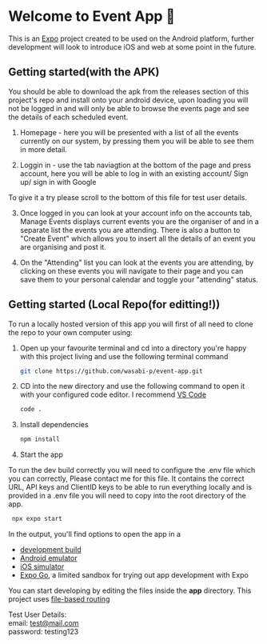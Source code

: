 # Welcome to Event App 👋

This is an [Expo](https://expo.dev) project created to be used on the Android platform, further development will look to introduce iOS and web at some point in the future.

## Getting started(with the APK)
You should be able to download the apk from the releases section of this project's repo and install onto your android device, upon loading you will not be logged in and will only be able to browse the events page and see the details of each scheduled event.

1. Homepage - here you will be presented with a list of all the events currently on our system, by pressing them you will be able to see them in more detail.

2. Loggin in - use the tab naviagtion at the bottom of the page and press account, here you will be able to log in with an existing account/ Sign up/ sign in with Google

To give it a try please scroll to the bottom of this file for test user details.

3. Once logged in you can look at your account info on the accounts tab, Manage Events displays current events you are the organiser of and in a separate list the events you are attending.
There is also a button to "Create Event" which allows you to insert all the details of an event you are organising and post it.

4. On the "Attending" list you can look at the events you are attending, by clicking on these events you will navigate to their page and you can save them to your personal calendar and toggle your "attending" status.

## Getting started (Local Repo(for editting!))

To run a locally hosted version of this app you will first of all need to clone the repo to your own computer using:

1. Open up your favourite terminal and cd into a directory you're happy with this project living and use the following terminal command

   ```bash
   git clone https://github.com/wasabi-p/event-app.git
   ```

2. CD into the new directory and use the following command to open it with your configured code editor. I recommend [VS Code](https://code.visualstudio.com/)

   ```bash
   code .
   ```

3. Install dependencies

   ```bash
   npm install
   ```

4. Start the app

To run the dev build correctly you will need to configure the .env file which you can correctly, Please contact me for this file. It contains the correct URL, API keys and ClientID keys to be able to run everything locally and is provided in a .env file you will need to copy into the root directory of the app.

   ```bash
    npx expo start
   ```

In the output, you'll find options to open the app in a

- [development build](https://docs.expo.dev/develop/development-builds/introduction/)
- [Android emulator](https://docs.expo.dev/workflow/android-studio-emulator/)
- [iOS simulator](https://docs.expo.dev/workflow/ios-simulator/)
- [Expo Go](https://expo.dev/go), a limited sandbox for trying out app development with Expo

You can start developing by editing the files inside the **app** directory. This project uses [file-based routing](https://docs.expo.dev/router/introduction)

Test User Details:
<br>
email: test@mail.com<br>
password: testing123

